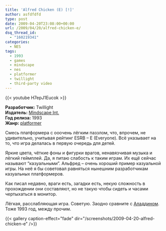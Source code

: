 ```yaml
---
title: 'Alfred Chicken (E) [!]'
author: asfdfdfd
type: post
date: 2009-04-20T23:08:00+00:00
url: /2009/04/20/alfred-chicken-e/
dsq_thread_id:
  - "160219341"
categories:
  - NES
tags:
  - 1993
  - games
  - mindscape
  - nes
  - platformer
  - twillight
  - third-party video
---
```

{{< youtube H7epJ1Eucok >}}

**Разработчик:** Twillight  
**Издатель:** [Mindscape Int.][1]  
**Год релиза:** 1993  
**Жанр:** [platformer][2] 

Смесь платформера с ооочень лёгким паззлом, что, впрочем, не удивительно, учитывая рейтинг ESRB – E (Everyone). Всё указывает на то, что игра делалась в первую очередь для детей. 

Яркие цвета, чёткие фоны и фигурки врагов, ненавязчивая музыка и лёгкий геймплей. Да, я питаю слабость к таким играм. Их ещё сейчас называют “казуальными”. Альфред – очень хороший пример казуальной игры. На неё я бы советовал равняться нынешним разработчикам казуальных платформеров. 

Как писал недавно, враги есть, загадки есть, некую сложность в прохождении они составляют, но не такую чтобы сидеть и часами чертыхаться в монитор. 

Лёгкая, расслабляющая игра. Советую. Заодно сравните с [Аладдином](/2009/04/16/aladdin-e/). Тоже 1993 год, между прочим. 

<!--more-->

{{< gallery caption-effect="fade" dir="/screenshots/2009-04-20-alfred-chicken-e" />}}

 [1]: http://en.wikipedia.org/wiki/Mindscape_Group
 [2]: http://en.wikipedia.org/wiki/Platform_game
